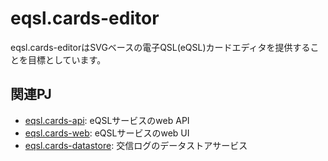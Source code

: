 # eqsl.cards-editor

eqsl.cards-editorはSVGベースの電子QSL(eQSL)カードエディタを提供することを目標としています。

## 関連PJ

- [eqsl.cards-api](https://github.com/ji1ddj/eqsl.cards-api): eQSLサービスのweb API
- [eqsl.cards-web](https://github.com/ji1ddj/eqsl.cards-web): eQSLサービスのweb UI
- [eqsl.cards-datastore](https://github.com/ji1ddj/eqsl.cards-datastore): 交信ログのデータストアサービス
